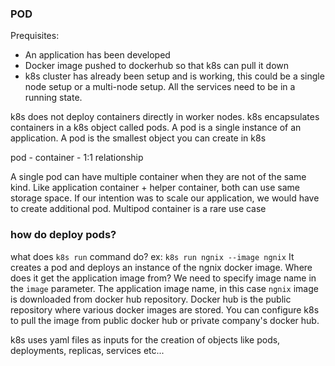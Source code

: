 ### POD

Prequisites:
 - An application has been developed
 - Docker image pushed to dockerhub so that k8s can pull it down
 - k8s cluster has already been setup and is working, this could be a single node setup or a multi-node setup. All the services need to be in a running state.

 k8s does not deploy containers directly in worker nodes. k8s encapsulates containers in a k8s object called pods. A pod is a single instance of an application. A pod is the smallest object you can create in k8s

 pod - container - 1:1 relationship

 A single pod can have multiple container when they are not of the same kind. Like application container + helper container, both can use same storage space.
 If our intention was to scale our application, we would have to create additional pod.
 Multipod container is a rare use case

### how do deploy pods?

what does `k8s run` command do?
ex: `k8s run ngnix --image ngnix`
It creates a pod and deploys an instance of the ngnix docker image.
Where does it get the application image from? We need to specify image name in the `image` parameter.
The application image name, in this case `ngnix` image is downloaded from docker hub repository.
Docker hub is the public repository where various docker images are stored.
You can configure k8s to pull the image from public docker hub or private company's docker hub.

k8s uses yaml files as inputs for the creation of objects like pods, deployments, replicas, services etc... 